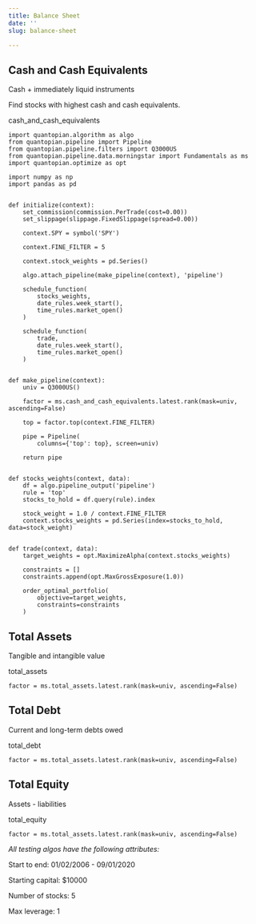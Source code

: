 ```yaml
---
title: Balance Sheet
date: ''
slug: balance-sheet

---
```

## Cash and Cash Equivalents

Cash + immediately liquid instruments

Find stocks with highest cash and cash equivalents.

cash_and_cash_equivalents

    import quantopian.algorithm as algo
    from quantopian.pipeline import Pipeline
    from quantopian.pipeline.filters import Q3000US
    from quantopian.pipeline.data.morningstar import Fundamentals as ms
    import quantopian.optimize as opt
    
    import numpy as np
    import pandas as pd
    
    
    def initialize(context):
        set_commission(commission.PerTrade(cost=0.00))
        set_slippage(slippage.FixedSlippage(spread=0.00))
    
        context.SPY = symbol('SPY')
    
        context.FINE_FILTER = 5
    
        context.stock_weights = pd.Series()
    
        algo.attach_pipeline(make_pipeline(context), 'pipeline')
    
        schedule_function(
            stocks_weights,
            date_rules.week_start(),
            time_rules.market_open()
        )
    
        schedule_function(
            trade,
            date_rules.week_start(),
            time_rules.market_open()
        )
    
    
    def make_pipeline(context):
    	univ = Q3000US()
    
        factor = ms.cash_and_cash_equivalents.latest.rank(mask=univ, ascending=False)
    
        top = factor.top(context.FINE_FILTER)
    
        pipe = Pipeline(
            columns={'top': top}, screen=univ)
    
        return pipe
    
    
    def stocks_weights(context, data):
        df = algo.pipeline_output('pipeline')
        rule = 'top'
        stocks_to_hold = df.query(rule).index
    
        stock_weight = 1.0 / context.FINE_FILTER
        context.stocks_weights = pd.Series(index=stocks_to_hold, data=stock_weight)
    
    
    def trade(context, data):
        target_weights = opt.MaximizeAlpha(context.stocks_weights)
    
        constraints = []
        constraints.append(opt.MaxGrossExposure(1.0))
    
        order_optimal_portfolio(
            objective=target_weights,
            constraints=constraints
        )

## Total Assets

Tangible and intangible value

total_assets

    factor = ms.total_assets.latest.rank(mask=univ, ascending=False)

## Total Debt

Current and long-term debts owed

total_debt

    factor = ms.total_assets.latest.rank(mask=univ, ascending=False)

## Total Equity

Assets - liabilities

total_equity

    factor = ms.total_assets.latest.rank(mask=univ, ascending=False)

_All testing algos have the following attributes:_

Start to end: 01/02/2006 - 09/01/2020

Starting capital: $10000

Number of stocks: 5

Max leverage: 1